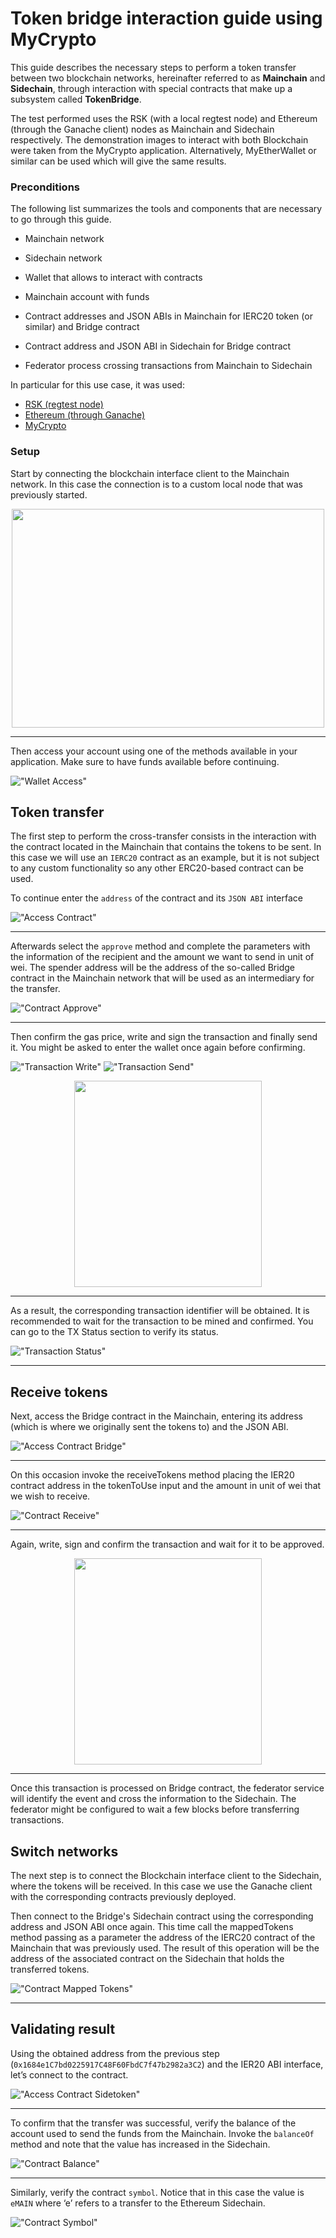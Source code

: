 Token bridge interaction guide using MyCrypto
===

This guide describes the necessary steps to perform a token transfer between two blockchain networks, hereinafter referred to as **Mainchain** and **Sidechain**, through interaction with special contracts that make up a subsystem called **TokenBridge**.

The test performed uses the RSK (with a local regtest node) and Ethereum (through the Ganache client) nodes as Mainchain and Sidechain respectively. The demonstration images to interact with both Blockchain were taken from the MyCrypto application. Alternatively, MyEtherWallet or similar can be used which will give the same results.

### Preconditions

The following list summarizes the tools and components that are necessary to go through this guide.


* Mainchain network
* Sidechain network
* Wallet that allows to interact with contracts
* Mainchain account with funds
* Contract addresses and JSON ABIs in Mainchain for IERC20 token (or similar) and Bridge contract

* Contract address and JSON ABI in Sidechain for Bridge contract
* Federator process crossing transactions from Mainchain to Sidechain

In particular for this use case, it was used:

* [RSK (regtest node)](https://developers.rsk.co/rsk/node/install/)
* [Ethereum (through Ganache)](https://geth.ethereum.org/docs/install-and-build/installing-geth)
* [MyCrypto](https://mycrypto.com/)

### Setup

Start by connecting the blockchain interface client to the Mainchain network. In this case the connection is to a custom local node that was previously started.

<p align="center">
  <img src="./images/rsk_node_setup.png" width="500" height="350" />
</p>

---

Then access your account using one of the methods available in your application. Make sure to have funds available before continuing.

!["Wallet Access"](./images/wallet_access.png "Wallet Access")

## Token transfer

The first step to perform the cross-transfer consists in the interaction with the contract located in the Mainchain that contains the tokens to be sent. In this case we will use an `IERC20` contract as an example, but it is not subject to any custom functionality so any other ERC20-based contract can be used.

To continue enter the `address` of the contract and its `JSON ABI` interface

!["Access Contract"](./images/access_contract.png "Access Contract")

---

Afterwards select the `approve` method and complete the parameters with the information of the recipient and the amount we want to send in unit of wei. The spender address will be the address of the so-called Bridge contract in the Mainchain network that will be used as an intermediary for the transfer.

!["Contract Approve"](./images/contract_approve.png "Contract Approve")

---

Then confirm the gas price, write and sign the transaction and finally send it. You might be asked to enter the wallet once again before confirming.

!["Transaction Write"](./images/transaction_write.png "Transaction Write")
!["Transaction Send"](./images/transaction_send.png "Transaction Send")
<p align="center">
  <img src="./images/transaction_confirm.png" width="300" height="330" />
</p>

---

As a result, the corresponding transaction identifier will be obtained. It is recommended to wait for the transaction to be mined and confirmed. You can go to the TX Status section to verify its status.

!["Transaction Status"](./images/transaction_status.png "Transaction Status")

---

## Receive tokens

Next, access the Bridge contract in the Mainchain, entering its address (which is where we originally sent the tokens to) and the JSON ABI.

!["Access Contract Bridge"](./images/access_contract_bridge.png "Access Contract Bridge")

---

On this occasion invoke the receiveTokens method placing the IER20 contract address in the tokenToUse input and the amount in unit of wei that we wish to receive.

!["Contract Receive"](./images/contract_receive.png "Contract Receive")

---

Again, write, sign and confirm the transaction and wait for it to be approved.

<p align="center">
  <img src="./images/transaction_confirm_receive.png" width="300" height="330" />
</p>

---

Once this transaction  is processed on Bridge contract, the federator service will identify the event and cross the information to the Sidechain. The federator might be configured to wait a few blocks before transferring transactions.


## Switch networks

The next step is to connect the Blockchain interface client to the Sidechain, where the tokens will be received. In this case we use the Ganache client with the corresponding contracts previously deployed.

Then connect to the Bridge's Sidechain contract using the corresponding address and JSON ABI once again. This time call the mappedTokens method passing as a parameter the address of the IERC20 contract of the Mainchain that was previously used. The result of this operation will be the address of the associated contract on the Sidechain that holds the transferred tokens.

!["Contract Mapped Tokens"](./images/contract_mapped_tokens.png "Contract Mapped Tokens")

---

## Validating result

Using the obtained address from the previous step (`0x1684e1C7bd0225917C48F60FbdC7f47b2982a3C2`) and the IER20 ABI interface, let’s connect to the contract.

!["Access Contract Sidetoken"](./images/access_contract_sidetoken.png "Access Contract Sidetoken")

---

To confirm that the transfer was successful, verify the balance of the account used to send the funds from the Mainchain. Invoke the `balanceOf` method and note that the value has increased in the Sidechain.

!["Contract Balance"](./images/contract_balance.png "Contract Balance")

---

Similarly, verify the contract `symbol`. Notice that in this case the value is `eMAIN` where ‘e’ refers to a transfer to the Ethereum Sidechain.

!["Contract Symbol"](./images/contract_symbol.png "Contract Symbol")
